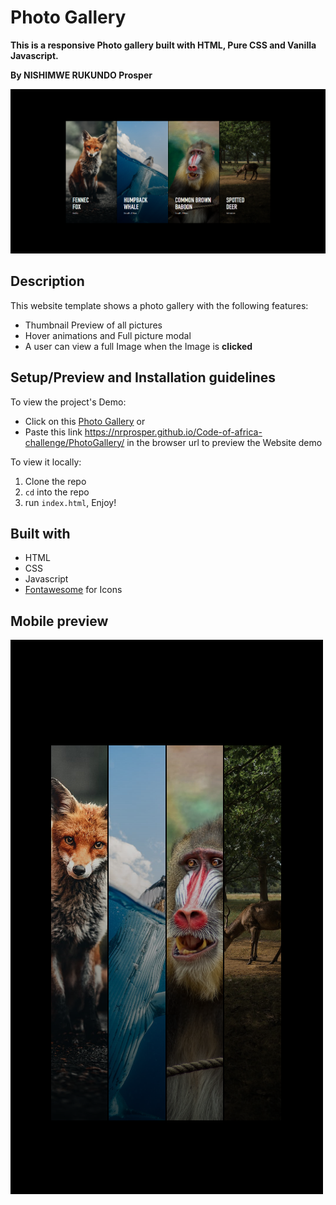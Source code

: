 # Photo Gallery
**This is a responsive Photo gallery built with HTML, Pure CSS and Vanilla Javascript.**

**By NISHIMWE RUKUNDO Prosper**

![Photo Gallery Demo](./public/preview.png)


## Description

This website template shows a photo gallery with the following features:
* Thumbnail Preview of all pictures
* Hover animations and Full picture modal
* A user can view a full Image when the Image is **clicked**

## Setup/Preview and Installation guidelines

To view the project's Demo:
* Click on this [Photo Gallery](https://nrprosper.github.io/Code-of-africa-challenge/PhotoGallery/) or
* Paste this link https://nrprosper.github.io/Code-of-africa-challenge/PhotoGallery/ in the browser url to preview the Website demo

To view it locally:
1. Clone the repo
2. `cd` into the repo
3. run `index.html`, Enjoy!


## Built with
* HTML
* CSS
* Javascript
* [Fontawesome](https://fontawesome.com/) for Icons

## Mobile preview
![Photo Gallery Demo](./public/preview-2.png)

